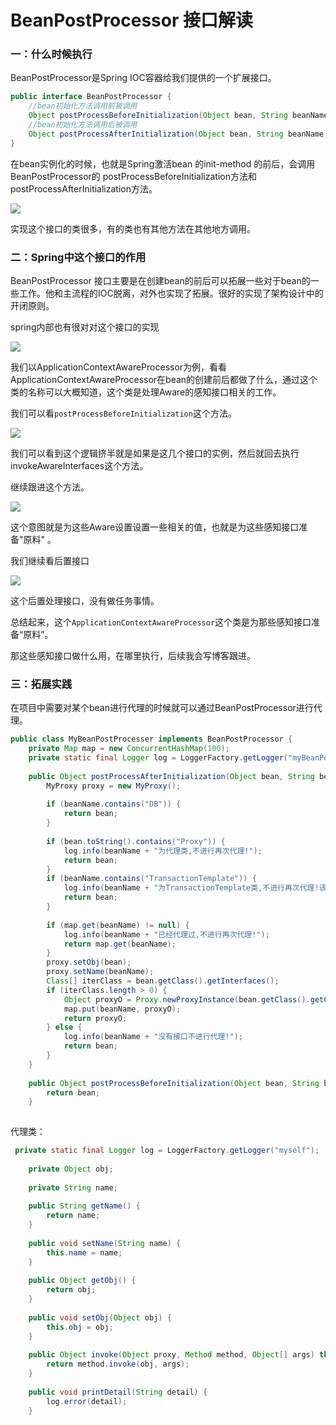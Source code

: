 #  BeanPostProcessor 接口解读

###  一：什么时候执行

BeanPostProcessor是Spring IOC容器给我们提供的一个扩展接口。

```java
public interface BeanPostProcessor {
    //bean初始化方法调用前被调用
    Object postProcessBeforeInitialization(Object bean, String beanName) throws BeansException;
    //bean初始化方法调用后被调用
    Object postProcessAfterInitialization(Object bean, String beanName) throws BeansException;
}
```

在bean实例化的时候，也就是Spring激活bean 的init-method 的前后，会调用BeanPostProcessor的 postProcessBeforeInitialization方法和postProcessAfterInitialization方法。

![](https://img-blog.csdnimg.cn/20210510001551674.png?x-oss-process=image/watermark,type_ZmFuZ3poZW5naGVpdGk,shadow_10,text_aHR0cHM6Ly9ibG9nLmNzZG4ubmV0L2Zsdzc3NTg=,size_16,color_FFFFFF,t_70)

实现这个接口的类很多，有的类也有其他方法在其他地方调用。

###  二：Spring中这个接口的作用

BeanPostProcessor 接口主要是在创建bean的前后可以拓展一些对于bean的一些工作。他和主流程的IOC脱离，对外也实现了拓展。很好的实现了架构设计中的开闭原则。

spring内部也有很对对这个接口的实现

![](https://img-blog.csdnimg.cn/20210510235952704.png?x-oss-process=image/watermark,type_ZmFuZ3poZW5naGVpdGk,shadow_10,text_aHR0cHM6Ly9ibG9nLmNzZG4ubmV0L2Zsdzc3NTg=,size_16,color_FFFFFF,t_70)

我们以ApplicationContextAwareProcessor为例，看看ApplicationContextAwareProcessor在bean的创建前后都做了什么，通过这个类的名称可以大概知道，这个类是处理Aware的感知接口相关的工作。

我们可以看`postProcessBeforeInitialization`这个方法。

![](https://img-blog.csdnimg.cn/20210511000525739.png?x-oss-process=image/watermark,type_ZmFuZ3poZW5naGVpdGk,shadow_10,text_aHR0cHM6Ly9ibG9nLmNzZG4ubmV0L2Zsdzc3NTg=,size_16,color_FFFFFF,t_70)

我们可以看到这个逻辑挤半就是如果是这几个接口的实例，然后就回去执行invokeAwareInterfaces这个方法。

继续跟进这个方法。

![](https://img-blog.csdnimg.cn/20210511000733126.png?x-oss-process=image/watermark,type_ZmFuZ3poZW5naGVpdGk,shadow_10,text_aHR0cHM6Ly9ibG9nLmNzZG4ubmV0L2Zsdzc3NTg=,size_16,color_FFFFFF,t_70)

这个意图就是为这些Aware设置设置一些相关的值，也就是为这些感知接口准备"原料" 。

我们继续看后置接口

![](https://img-blog.csdnimg.cn/20210511000957819.png)

这个后置处理接口，没有做任务事情。

总结起来，这个`ApplicationContextAwareProcessor`这个类是为那些感知接口准备“原料”。

那这些感知接口做什么用，在哪里执行，后续我会写博客跟进。



###  三：拓展实践

在项目中需要对某个bean进行代理的时候就可以通过BeanPostProcessor进行代理。



```java
public class MyBeanPostProcesser implements BeanPostProcessor {  
    private Map map = new ConcurrentHashMap(100);  
    private static final Logger log = LoggerFactory.getLogger("myBeanPostProcesser");  
  
    public Object postProcessAfterInitialization(Object bean, String beanName) throws BeansException {  
        MyProxy proxy = new MyProxy();  
  
        if (beanName.contains("DB")) {  
            return bean;  
        }  
  
        if (bean.toString().contains("Proxy")) {  
            log.info(beanName + "为代理类,不进行再次代理!");  
            return bean;  
        }  
        if (beanName.contains("TransactionTemplate")) {  
            log.info(beanName + "为TransactionTemplate类,不进行再次代理!该类为:" + bean);  
            return bean;  
        }  
  
        if (map.get(beanName) != null) {  
            log.info(beanName + "已经代理过,不进行再次代理!");  
            return map.get(beanName);  
        }  
        proxy.setObj(bean);  
        proxy.setName(beanName);  
        Class[] iterClass = bean.getClass().getInterfaces();  
        if (iterClass.length > 0) {  
            Object proxyO = Proxy.newProxyInstance(bean.getClass().getClassLoader(), iterClass, proxy);  
            map.put(beanName, proxyO);  
            return proxyO;  
        } else {  
            log.info(beanName + "没有接口不进行代理!");  
            return bean;  
        }  
    }  
  
    public Object postProcessBeforeInitialization(Object bean, String beanName) throws BeansException {  
        return bean;  
    }  
  
```

代理类：

```java
 private static final Logger log = LoggerFactory.getLogger("myself");  
  
    private Object obj;  
  
    private String name;  
  
    public String getName() {  
        return name;  
    }  
  
    public void setName(String name) {  
        this.name = name;  
    }  
  
    public Object getObj() {  
        return obj;  
    }  
  
    public void setObj(Object obj) {  
        this.obj = obj;  
    }  
  
    public Object invoke(Object proxy, Method method, Object[] args) throws Throwable {  
        return method.invoke(obj, args);  
    }  
  
    public void printDetail(String detail) {  
        log.error(detail);  
    }  
  
```



